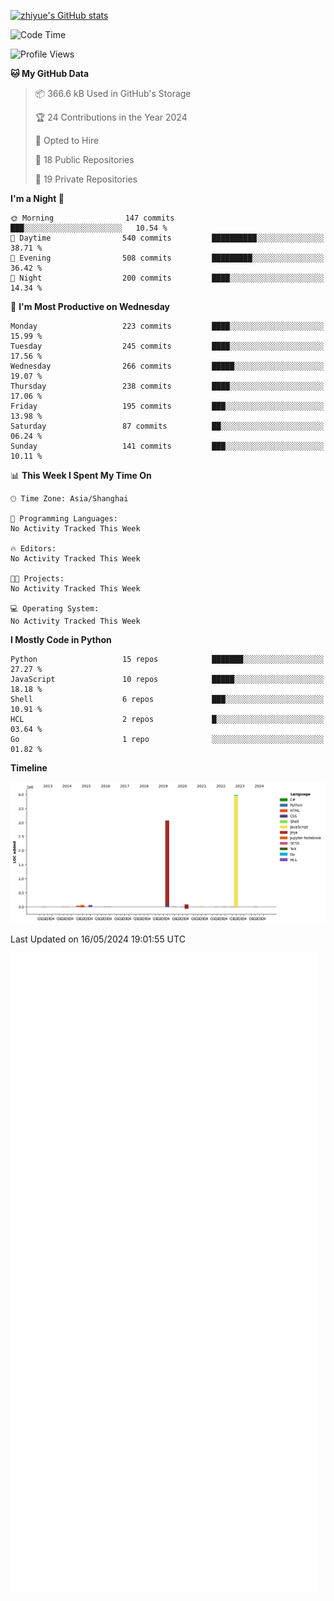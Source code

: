 
[![zhiyue's GitHub stats](https://github-readme-stats.vercel.app/api?username=zhiyue)](https://github.com/anuraghazra/github-readme-stats&&show_icons=true)

<!--START_SECTION:waka-->
![Code Time](http://img.shields.io/badge/Code%20Time-2%2C215%20hrs%2020%20mins-blue)

![Profile Views](http://img.shields.io/badge/Profile%20Views-0-blue)

**🐱 My GitHub Data** 

> 📦 366.6 kB Used in GitHub's Storage 
 > 
> 🏆 24 Contributions in the Year 2024
 > 
> 💼 Opted to Hire
 > 
> 📜 18 Public Repositories 
 > 
> 🔑 19 Private Repositories 
 > 
**I'm a Night 🦉** 

```text
🌞 Morning                147 commits         ███░░░░░░░░░░░░░░░░░░░░░░   10.54 % 
🌆 Daytime                540 commits         ██████████░░░░░░░░░░░░░░░   38.71 % 
🌃 Evening                508 commits         █████████░░░░░░░░░░░░░░░░   36.42 % 
🌙 Night                  200 commits         ████░░░░░░░░░░░░░░░░░░░░░   14.34 % 
```
📅 **I'm Most Productive on Wednesday** 

```text
Monday                   223 commits         ████░░░░░░░░░░░░░░░░░░░░░   15.99 % 
Tuesday                  245 commits         ████░░░░░░░░░░░░░░░░░░░░░   17.56 % 
Wednesday                266 commits         █████░░░░░░░░░░░░░░░░░░░░   19.07 % 
Thursday                 238 commits         ████░░░░░░░░░░░░░░░░░░░░░   17.06 % 
Friday                   195 commits         ███░░░░░░░░░░░░░░░░░░░░░░   13.98 % 
Saturday                 87 commits          ██░░░░░░░░░░░░░░░░░░░░░░░   06.24 % 
Sunday                   141 commits         ███░░░░░░░░░░░░░░░░░░░░░░   10.11 % 
```


📊 **This Week I Spent My Time On** 

```text
🕑︎ Time Zone: Asia/Shanghai

💬 Programming Languages: 
No Activity Tracked This Week

🔥 Editors: 
No Activity Tracked This Week

🐱‍💻 Projects: 
No Activity Tracked This Week

💻 Operating System: 
No Activity Tracked This Week
```

**I Mostly Code in Python** 

```text
Python                   15 repos            ███████░░░░░░░░░░░░░░░░░░   27.27 % 
JavaScript               10 repos            █████░░░░░░░░░░░░░░░░░░░░   18.18 % 
Shell                    6 repos             ███░░░░░░░░░░░░░░░░░░░░░░   10.91 % 
HCL                      2 repos             █░░░░░░░░░░░░░░░░░░░░░░░░   03.64 % 
Go                       1 repo              ░░░░░░░░░░░░░░░░░░░░░░░░░   01.82 % 
```



**Timeline**

![Lines of Code chart](https://raw.githubusercontent.com/zhiyue/zhiyue/main/assets/bar_graph.png)


 Last Updated on 16/05/2024 19:01:55 UTC
<!--END_SECTION:waka-->

<!-- [![Top Langs](https://github-readme-stats.vercel.app/api/top-langs/?username=zhiyue)](https://github.com/anuraghazra/github-readme-stats) -->

![](./github-metrics.svg)

